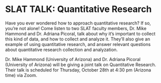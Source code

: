 # SLAT TALK: Quantitative Research

Have you ever wondered how to approach quantitative research? If so, you’re not alone! Come listen to two SLAT faculty members, Dr. Mike Hammond and Dr. Adriana Picoral, talk about why it’s important to collect this kind of data, and how to collect and analyze it. They’ll also give an example of using quantitative research, and answer relevant questions about quantitative research collection and analyzation.

Dr. Mike Hammond (University of Arizona) and Dr. Adriana Picoral (University of Arizona) will be giving a joint talk on Quantitative Research. Their talk is scheduled for Thursday, October 28th at 4:30 pm (Arizona time) via Zoom. 

